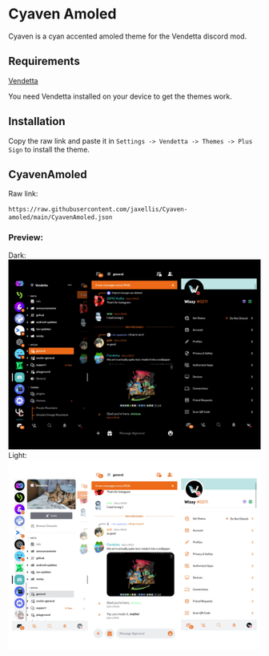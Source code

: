 # Cyaven Amoled

Cyaven is a cyan accented amoled theme for the Vendetta discord mod.

## Requirements

[Vendetta](https://github.com/vendetta-mod/Vendetta#installing)

You need Vendetta installed on your device to get the themes work.

## Installation

Copy the raw link and paste it in `Settings -> Vendetta -> Themes -> Plus Sign` to install the theme.

## CyavenAmoled

Raw link:

```
https://raw.githubusercontent.com/jaxellis/Cyaven-amoled/main/CyavenAmoled.json
```

### Preview:

Dark:
![](https://raw.githubusercontent.com/jaxellis/Cyaven-amoled/main/screenshot-dark.png)
Light:
![](https://raw.githubusercontent.com/jaxellis/Cyaven-amoled/main/screenshot-light.png)
